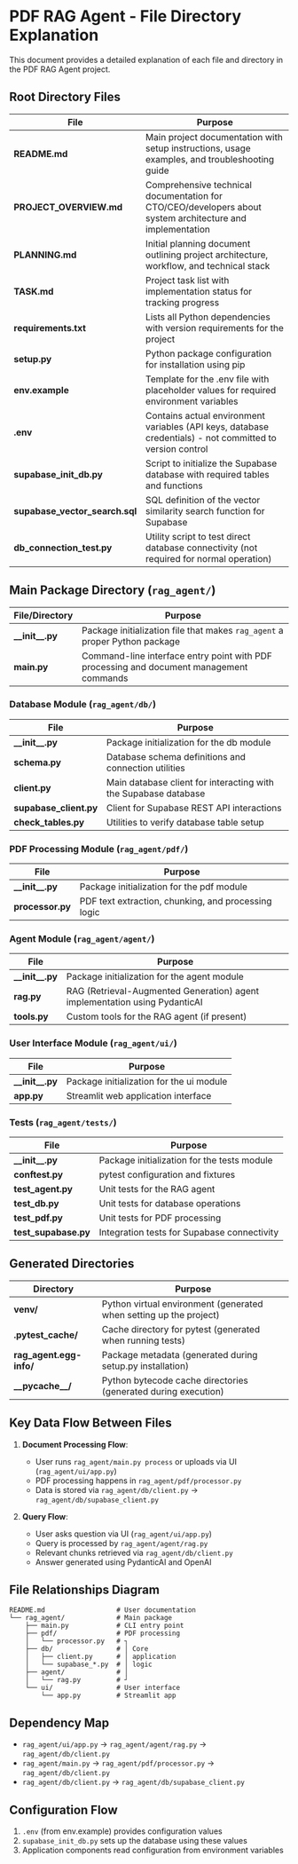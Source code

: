 # PDF RAG Agent - File Directory Explanation

This document provides a detailed explanation of each file and directory in the PDF RAG Agent project.

## Root Directory Files

| File | Purpose |
|------|---------|
| **README.md** | Main project documentation with setup instructions, usage examples, and troubleshooting guide |
| **PROJECT_OVERVIEW.md** | Comprehensive technical documentation for CTO/CEO/developers about system architecture and implementation |
| **PLANNING.md** | Initial planning document outlining project architecture, workflow, and technical stack |
| **TASK.md** | Project task list with implementation status for tracking progress |
| **requirements.txt** | Lists all Python dependencies with version requirements for the project |
| **setup.py** | Python package configuration for installation using pip |
| **env.example** | Template for the .env file with placeholder values for required environment variables |
| **.env** | Contains actual environment variables (API keys, database credentials) - not committed to version control |
| **supabase_init_db.py** | Script to initialize the Supabase database with required tables and functions |
| **supabase_vector_search.sql** | SQL definition of the vector similarity search function for Supabase |
| **db_connection_test.py** | Utility script to test direct database connectivity (not required for normal operation) |

## Main Package Directory (`rag_agent/`)

| File/Directory | Purpose |
|----------------|---------|
| **\_\_init\_\_.py** | Package initialization file that makes `rag_agent` a proper Python package |
| **main.py** | Command-line interface entry point with PDF processing and document management commands |

### Database Module (`rag_agent/db/`)

| File | Purpose |
|------|---------|
| **\_\_init\_\_.py** | Package initialization for the db module |
| **schema.py** | Database schema definitions and connection utilities |
| **client.py** | Main database client for interacting with the Supabase database |
| **supabase_client.py** | Client for Supabase REST API interactions |
| **check_tables.py** | Utilities to verify database table setup |

### PDF Processing Module (`rag_agent/pdf/`)

| File | Purpose |
|------|---------|
| **\_\_init\_\_.py** | Package initialization for the pdf module |
| **processor.py** | PDF text extraction, chunking, and processing logic |

### Agent Module (`rag_agent/agent/`)

| File | Purpose |
|------|---------|
| **\_\_init\_\_.py** | Package initialization for the agent module |
| **rag.py** | RAG (Retrieval-Augmented Generation) agent implementation using PydanticAI |
| **tools.py** | Custom tools for the RAG agent (if present) |

### User Interface Module (`rag_agent/ui/`)

| File | Purpose |
|------|---------|
| **\_\_init\_\_.py** | Package initialization for the ui module |
| **app.py** | Streamlit web application interface |

### Tests (`rag_agent/tests/`)

| File | Purpose |
|------|---------|
| **\_\_init\_\_.py** | Package initialization for the tests module |
| **conftest.py** | pytest configuration and fixtures |
| **test_agent.py** | Unit tests for the RAG agent |
| **test_db.py** | Unit tests for database operations |
| **test_pdf.py** | Unit tests for PDF processing |
| **test_supabase.py** | Integration tests for Supabase connectivity |

## Generated Directories

| Directory | Purpose |
|-----------|---------|
| **venv/** | Python virtual environment (generated when setting up the project) |
| **.pytest_cache/** | Cache directory for pytest (generated when running tests) |
| **rag_agent.egg-info/** | Package metadata (generated during setup.py installation) |
| **\_\_pycache\_\_/** | Python bytecode cache directories (generated during execution) |

## Key Data Flow Between Files

1. **Document Processing Flow**:
   - User runs `rag_agent/main.py process` or uploads via UI (`rag_agent/ui/app.py`)
   - PDF processing happens in `rag_agent/pdf/processor.py`
   - Data is stored via `rag_agent/db/client.py` → `rag_agent/db/supabase_client.py`

2. **Query Flow**:
   - User asks question via UI (`rag_agent/ui/app.py`)
   - Query is processed by `rag_agent/agent/rag.py`
   - Relevant chunks retrieved via `rag_agent/db/client.py`
   - Answer generated using PydanticAI and OpenAI

## File Relationships Diagram

```
README.md                  # User documentation
└── rag_agent/             # Main package
    ├── main.py            # CLI entry point
    ├── pdf/               # PDF processing
    │   └── processor.py   # ┐
    ├── db/                # │ Core 
    │   ├── client.py      # │ application
    │   └── supabase_*.py  # │ logic
    ├── agent/             # │
    │   └── rag.py         # ┘
    └── ui/                # User interface
        └── app.py         # Streamlit app
```

## Dependency Map

- `rag_agent/ui/app.py` → `rag_agent/agent/rag.py` → `rag_agent/db/client.py`
- `rag_agent/main.py` → `rag_agent/pdf/processor.py` → `rag_agent/db/client.py`
- `rag_agent/db/client.py` → `rag_agent/db/supabase_client.py`

## Configuration Flow

1. `.env` (from env.example) provides configuration values
2. `supabase_init_db.py` sets up the database using these values
3. Application components read configuration from environment variables 